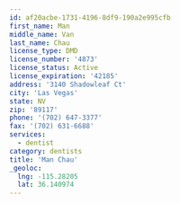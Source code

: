 ```yaml
---
id: af20acbe-1731-4196-8df9-190a2e995cfb
first_name: Man
middle_name: Van
last_name: Chau
license_type: DMD
license_number: '4873'
license_status: Active
license_expiration: '42185'
address: '3140 Shadowleaf Ct'
city: 'Las Vegas'
state: NV
zip: '89117'
phone: '(702) 647-3377'
fax: '(702) 631-6688'
services:
  - dentist
category: dentists
title: 'Man Chau'
_geoloc:
  lng: -115.28205
  lat: 36.140974
---
```

